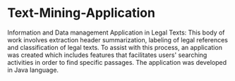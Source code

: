 # Text-Mining-Application
Information and Data management Application in Legal Texts: This body of work involves extraction header summarization, labeling of legal references and classification of legal texts. To assist with this process, an application was created which includes features that facilitates users' searching activities in order to find specific passages. The application was developed in Java language.
